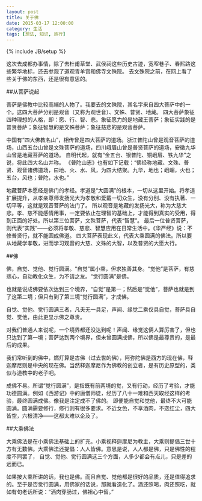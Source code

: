 ```yaml
---
layout: post
title: 关于佛
date: 2015-03-17 12:00:00
category: 生活
tags: [想法, 知识, 旅行]
---
```

{% include JB/setup %}

这次去成都办事情，除了去杜甫草堂、武侯祠这些历史古迹，宽窄巷子、春熙路这些繁华地标，还去参观了道观青羊宫和佛寺文殊院。
去文殊院之前，在网上看了些关于佛的东西，还是很有意思的。

<!--more-->

##从菩萨说起

菩萨是佛教中比较高端的人物了。我要去的文殊院，其名字来自四大菩萨中的一个。这四大菩萨分别是观音（又称为观世音）、文殊、普贤、地藏。
四大菩萨象征四种理想的人格，即：愿、行、智、悲。象征愿力的是地藏王菩萨；象征实践的是普贤菩萨；象征智慧的是文殊菩萨；象征慈悲的是观音菩萨。

中国有“四大佛教名山”，相传曾是四大菩萨的道场。浙江普陀山曾是观音菩萨的道场，山西五台山曾是文殊菩萨的道场，四川峨眉山曾是普贤菩萨的道场，安徽九华山曾是地藏菩萨的道场。
自明代起，就有“金五台、银普陀、铜峨眉、铁九华”之说，将此四大名山并称。
《普陀山志》也有如下记载：“佛经称地藏、文殊、普贤、观音诸佛道场，曰地、火、水、风，为四大结聚。九华，地也；峨嵋，火也；五台，风也；普陀，水也。”

地藏菩萨本愿经是佛门的孝经。孝道是“大圆满”的根本，一切从这里开始。将孝道扩展提升，从孝亲尊师发扬光大为孝敬和爱戴一切众生，没有分别、没有执著、一切平等，这就是观音菩萨的法门了。
所以观音是地藏的发扬光大，称为大慈大悲。孝、慈不能感情用事，一定要依止在理智的基础上，才能得到真实的受用，得到正面的好处。所以第三位菩萨，文殊菩萨，代表“智慧”。
最后一位普贤菩萨，则代表“实践”——必须将孝敬、慈悲、智慧应用在日常生活中。《华严经》说：不修普贤行，就不能圆成佛道。
四大菩萨表现此义，代表大乘圆满的佛法。所以要从地藏学孝敬，进而学习观音的大慈、文殊的大智，以及普贤的大愿大行。

##佛

佛，自觉、觉他、觉行圆满。“自觉”属小乘，但求独善其身。“觉他”是菩萨，有慈悲心，自动教化众生，为不请之友。“觉行圆满”是佛。

也就是说成佛要依次达到三个境界，“自觉”是第一；然后是“觉他”，菩萨也就是到了这第二境；但只有到了第三境“觉行圆满”，才成佛。

自觉、觉他、觉行圆满三者，凡夫无一具足，声闻、缘觉二乘仅具自觉，菩萨具自觉、觉他，由此更显示佛之尊贵。

对我们普通人来说呢，一个境界都还没达到呢！声闻、缘觉这俩人算厉害了，但也只达到了第一境；菩萨达到两个境界，但未曾圆满成佛，所以佛是最尊贵的，是最后的成果。

我们常听到的佛中，燃灯算是古佛（过去世的佛），阿弥陀佛是西方的现在佛，释迦摩尼则是中央的现在佛。当然释迦摩尼作为佛教的创立者，是有历史原型的，类似与道教中的老子吧。

成佛不易。所谓“觉行圆满”，是指既有前两境的觉，又有行动，经历了考验，才能功德圆满。例如《西游记》中的唐僧师徒，经历了八十一难和西天取经这样的考验，最终圆满成佛。像我是注定成不了佛的。
即便能自觉和觉他，最终不大可能圆满。圆满需要修行，修行则有很多要求。不近女色，不享酒肉，不恋红尘，四大皆空，六根清净——这都太难以企及了。

##大乘佛法

大乘佛法是在小乘佛法基础上的扩充。小乘视释迦摩尼为教主，大乘则提倡三世十方有无数佛。大乘佛法还提倡：人人皆佛。意思是说，人人都是佛，只是佛性的程度不同罢了，
自觉、觉他、觉行圆满这三个方面，人多少都会有点儿，只是差的远而已。

如果按大乘所讲的话，我也是佛。而且自觉、觉他都是很好的品质，还是值得追求的。至于是否觉行圆满，用佛家的话说，那就看造化了。酒还照喝，肉还照吃，就如有句老话所说：“酒肉穿肠过，佛祖心中留。”
